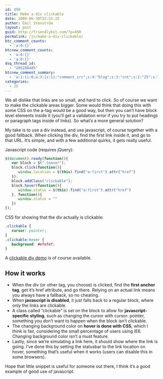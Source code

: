 ```yaml
---
id: 498
title: Make a div clickable
date: 2009-06-30T22:53:25
author: Emil Stenström
layout: post
guid: http://friendlybit.com/?p=498
permalink: /js/make-a-div-clickable/
btc_comment_counts:
  - 'a:0:{}'
btcnew_comment_counts:
  - 'a:0:{}'
  - 'a:0:{}'
dsq_thread_id:
  - "205288485"
btcnew_comment_summary:
  - 'a:1:{i:0;a:3:{s:11:"comment_src";s:4:"blog";s:3:"cnt";s:2:"25";s:7:"enabled";s:1:"0";}}'
categories:
  - JS
---
```

We all dislike that links are so small, and hard to click. So of course we want to make the clickable areas bigger. Some would think that doing this with some CSS on the a-tag would be a good way, but then you can&#8217;t have block level elements inside it (you&#8217;ll get a validation error if you try to put headings or paragraph tags inside of links). So what&#8217;s a more general solution?

My take is to use a div instead, and use javascript, of course together with a good fallback. When clicking the div, find the first link inside it, and go to that URL. It&#8217;s simple, and with a few additional quirks, it gets really useful.

Javascript code (requires jQuery):

```js
$(document).ready(function(){
   var block = $(".teaser");
   block.click(function(){
      window.location = $(this).find("a:first").attr("href")
   });
   block.addClass("clickable");
   block.hover(function(){
      window.status = $(this).find("a:first").attr("href")
   }, function(){
      window.status = ""
   })
});
```

CSS for showing that the div actually is clickable:

```css
.clickable {
   cursor: pointer;
}
.clickable:hover {
   background: #efefef;
}
```

A [clickable div demo](/files/clickable_block/) is of course available.

## How it works

  * When the div (or other tag, you choose) is clicked, find the **first anchor tag**, get it&#8217;s href attribute, and go there. Relying on an actual link means you always have a fallback, so no cheating.
  * When **javascript is disabled**, it just falls back to a regular block, where only the links are clickable.
  * A class called &#8220;clickable&#8221; is set on the block to allow for **javascript-specific styling**, such as changing the cursor with cursor: pointer, something you don&#8217;t want to happen when the block isn&#8217;t clickable.
  * The changing background color on **hover is done with CSS**, which I think is fair, considering the small percentage of users using IE6. Changing background color isn&#8217;t a must feature.
  * Lastly, since we&#8217;re simulating a link here, it should show where the link is going. I&#8217;ve done this by setting the statusbar to the link location on hover, something that&#8217;s useful when it works (users can disable this in some browsers).

Hope that little snippet is useful for someone out there, I think it&#8217;s a good example of good use of javascript.
